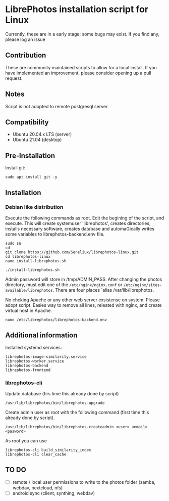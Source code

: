# LibrePhotos installation script for Linux

Currently, these are in a early stage; some bugs may exist. If you find any, please log an issue

## Contribution
These are community maintained scripts to allow for a local install. If you have implemented an improvement, please consider opening up a pull request.

## Notes

Script is not adopted to remote postgresql server.

## Compatibility
- Ubuntu 20.04.x LTS (server)
- Ubuntu 21.04 (desktop)

## Pre-Installation

Install git:
~~~
sudo apt install git -y
~~~

## Installation

### Debian like distribution

Execute the following commands as root. Edit the begining of the script, and execute. This will create systemuser 'librephotos', creates directories, installs necessary software, creates database and automaGically writes some variables to librephotos-backend.env file.
~~~
sudo su
cd
git clone https://github.com/Seneliux/librephotos-linux.git
cd librephotos-linux
nano install-librephotos.sh
~~~
~~~
./install-librephotos.sh
~~~
Admin password will store in /tmp/ADMIN_PASS.
After changing the photos directory, must edit one of the `/etc/nginx/nginx.conf` or `/etc/nginx/sites-available/librephotos`. There are four places `alias /var/lib/librephotos.

No cheking Apache or any other web server exsistense on system. Please adopt script. Easies way to remove all lines, releated with nginx, and create virtual host in Apache.

~~~
nano /etc/librephotos/librephotos-backend.env
~~~

## Additional information

Installed systemd services:
~~~
librephotos-image-similarity.service
librephotos-worker.service
librephotos-backend
librephotos-frontend
~~~

### librephotos-cli

Update database (firs time this already done by script)
~~~
/usr/lib/librephotos/bin/librephotos-upgrade
~~~
Create admin user as root with the following command (first time this already done by script).
~~~
/usr/lib/librephotos/bin/librephotos-createadmin <user> <email> <pasword>
~~~
As root you can use
~~~
librephotos-cli build_similarity_index
librephotos-cli clear_cache
~~~
## TO DO
- [ ] remote / local user permissions to write to the photos folder (samba, webdav, nextcloud, nfs)
- [ ] android sync (client, synthing, webdav)
